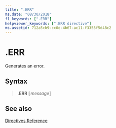 ```yaml
---
title: ".ERR"
ms.date: "08/30/2018"
f1_keywords: [".ERR"]
helpviewer_keywords: [".ERR directive"]
ms.assetid: 712a5cb9-cc0e-4b67-ac11-f3355f5d48c2
---
```

# **.ERR**

Generates an error.

## Syntax

> **.ERR** ⟦*message*⟧

## See also

[Directives Reference](../../assembler/masm/directives-reference.md)<br/>